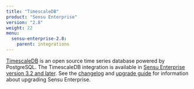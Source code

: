 ```yaml
---
title: "TimescaleDB"
product: "Sensu Enterprise"
version: "2.8"
weight: 22
menu:
  sensu-enterprise-2.8:
    parent: integrations
---
```


[TimescaleDB][4] is an open source time series database powered by PostgreSQL.
The TimescaleDB integration is available in [Sensu Enterprise version 3.2 and later][3].
See the [changelog][1] and [upgrade guide][2] for information about upgrading Sensu Enterprise.

[1]: /sensu-enterprise/latest/changelog
[2]: /sensu-enterprise/latest/upgrading
[3]: /sensu-enterprise/latest/integrations/timescaledb
[4]: https://www.timescale.com/
